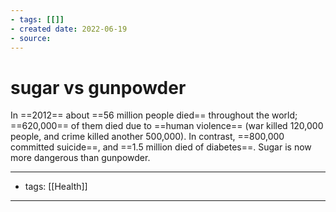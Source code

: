 ```yaml
---
- tags: [[]]
- created date: 2022-06-19
- source: 
---
```


# sugar vs gunpowder

In ==2012== about ==56 million people died== throughout the world; ==620,000== of them died due to ==human violence== (war killed 120,000 people, and crime killed another 500,000). In contrast, ==800,000 committed suicide==, and ==1.5 million died of diabetes==. Sugar is now more dangerous than gunpowder.

---
- tags: [[Health]]
---